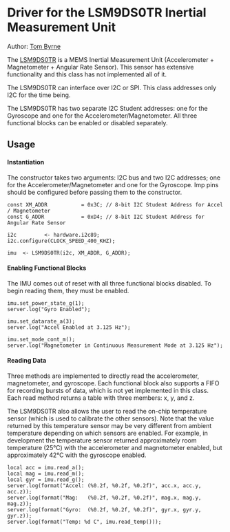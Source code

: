 Driver for the LSM9DS0TR Inertial Measurement Unit
===================================

Author: [Tom Byrne](https://github.com/ersatzavian/)

The [LSM9DS0TR](http://www.adafruit.com/datasheets/LSM9DS0.pdf) is a MEMS Inertial Measurement Unit (Accelerometer + Magnetometer + Angular Rate Sensor). This sensor has extensive functionality and this class has not implemented all of it. 

The LSM9DS0TR can interface over I2C or SPI. This class addresses only I2C for the time being. 

The LSM9DS0TR has two separate I2C Student addresses: one for the Gyroscope and one for the Accelerometer/Magnetometer. All three functional blocks can be enabled or disabled separately.

## Usage

#### Instantiation
The constructor takes two arguments: I2C bus and two I2C addresses; one for the Accelerometer/Magnetometer and one for the Gyroscope. Imp pins should be configured before passing them to the constructor.

```
const XM_ADDR           = 0x3C; // 8-bit I2C Student Address for Accel / Magnetometer
const G_ADDR            = 0xD4; // 8-bit I2C Student Address for Angular Rate Sensor

i2c         <- hardware.i2c89;
i2c.configure(CLOCK_SPEED_400_KHZ);

imu  <- LSM9DS0TR(i2c, XM_ADDR, G_ADDR);
```

#### Enabling Functional Blocks
The IMU comes out of reset with all three functional blocks disabled. To begin reading them, they must be enabled.

```
imu.set_power_state_g(1);
server.log("Gyro Enabled");

imu.set_datarate_a(3);
server.log("Accel Enabled at 3.125 Hz");

imu.set_mode_cont_m();
server.log("Magnetometer in Continuous Measurement Mode at 3.125 Hz");
```

#### Reading Data
Three methods are implemented to directly read the accelerometer, magnetometer, and gyroscope. Each functional block also supports a FIFO for recording bursts of data, which is not yet implemented in this class. Each read method returns a table with three members: x, y, and z. 

The LSM9DS0TR also allows the user to read the on-chip temperature sensor (which is used to calibrate the other sensors). Note that the value returned by this temperature sensor may be very different from ambient temperature depending on which sensors are enabled. For example, in development the temperature sensor returned approximately room temperature (25&deg;C) with the accelerometer and magnetometer enabled, but approximately 42&deg;C with the gyroscope enabled.

```
local acc = imu.read_a();
local mag = imu.read_m();
local gyr = imu.read_g();
server.log(format("Accel: (%0.2f, %0.2f, %0.2f)", acc.x, acc.y, acc.z));
server.log(format("Mag:   (%0.2f, %0.2f, %0.2f)", mag.x, mag.y, mag.z));
server.log(format("Gyro:  (%0.2f, %0.2f, %0.2f)", gyr.x, gyr.y, gyr.z));
server.log(format("Temp: %d C", imu.read_temp()));
```






